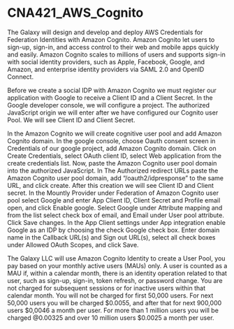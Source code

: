 # CNA421_AWS_Cognito

The Galaxy will design and develop and deploy AWS Credentials for Federation Identities with Amazon Cognito. Amazon Cognito let users to sign-up, sign-in, and access control to their web and mobile apps quickly and easily. Amazon Cognito scales to millions of users and supports sign-in with social identity providers, such as Apple, Facebook, Google, and Amazon, and enterprise identity providers via SAML 2.0 and OpenID Connect.

Before we create a social IDP with Amazon Cognito we must register our application with Google to receive a Client ID and a Client Secret. In the Google developer console, we will configure a project. The authorized JavaScript origin we will enter after we have configured our Cognito user Pool. We will see Client ID and Client Secret. 

In the Amazon Cognito we will create cognitive user pool and add Amazon Cognito domain. 
In the google console, choose Oauth consent screen in Credentials of our google project, add Amazon Cognito domain. Click on Create Credentials, select OAuth client ID, select Web application from the create credentials list. Now, paste the Amazon Cognito user pool domain into the authorized JavaScript. In The Authorized redirect URLs paste the Amazon Cognito user pool domain, add “/oauth2/idpresponse” to the same URL, and click create. After this creation we will see Client ID and Client secret. In the Mountly Provider under Federation of Amazon Cognito user pool select Google and enter App Client ID, Client Secret and Profile email open, and click Enable google. Select Google under Attribute mapping and from the list select check box of email, and Email under User pool attribute. Click Save changes. In the App Client settings under App integration enable Google as an IDP by choosing the check Google check box. Enter domain name in the Callback URL(s) and Sign out URL(s), select all check boxes under Allowed OAuth Scopes, and click Save.

The Galaxy LLC will use Amazon Cognito Identity to create a User Pool, you pay based on your monthly active users (MAUs) only. A user is counted as a MAU if, within a calendar month, there is an identity operation related to that user, such as sign-up, sign-in, token refresh, or password change. You are not charged for subsequent sessions or for inactive users within that calendar month. You will not be charged for first 50,000 users. For next 50,000 users you will be charged $0.0055, and after that for next 900,000 users $0,0046 a month per user. For more than 1 million users you will be charged @0.00325 and over 10 million users $0.0025 a month per user.
